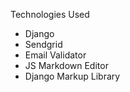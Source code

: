 Technologies Used

- Django
- Sendgrid
- Email Validator
- JS Markdown Editor
- Django Markup Library